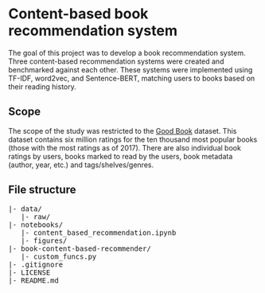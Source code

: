 # Content-based book recommendation system

The goal of this project was to develop a book recommendation system. Three content-based recommendation systems were created and benchmarked against each other. These systems were implemented using TF-IDF, word2vec, and Sentence-BERT, matching users to books based on their reading history.

## Scope

The scope of the study was restricted to the [Good Book](https://github.com/zygmuntz/goodbooks-10k) dataset. This dataset contains six million ratings for the ten thousand most popular books (those with the most ratings as of 2017). There are also individual book ratings by users, books marked to read by the users, book metadata (author, year, etc.) and tags/shelves/genres.

## File structure

<pre>
|- data/
   |- raw/
|- notebooks/
   |- content_based_recommendation.ipynb
   |- figures/
|- book-content-based-recommender/
   |- custom_funcs.py
|- .gitignore
|- LICENSE
|- README.md
</pre>